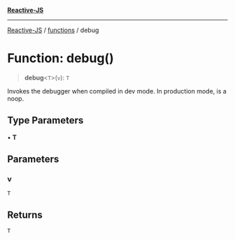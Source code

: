 [**Reactive-JS**](../../README.md)

***

[Reactive-JS](../../README.md) / [functions](../README.md) / debug

# Function: debug()

> **debug**\<`T`\>(`v`): `T`

Invokes the debugger when compiled in dev mode. In production mode,
is a noop.

## Type Parameters

• **T**

## Parameters

### v

`T`

## Returns

`T`
